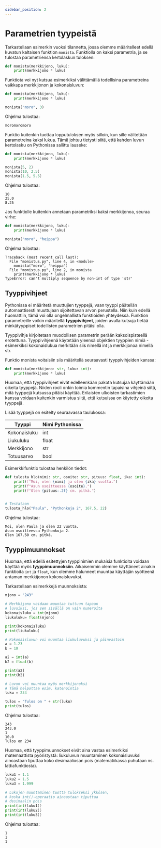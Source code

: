 ```yaml
---
sidebar_position: 2
---
```


# Parametrien tyypeistä

Tarkastellaan esimerkin vuoksi tilannetta, jossa olemme määritelleet edellä kuvatun kaltaisen funktion `monista`. Funktiolla on kaksi parametria, ja se tulostaa parametriensa kertolaskun tuloksen:

```python 
def monista(merkkijono, luku):
    print(merkkijono * luku)
 ```

Funktiota voi nyt kutsua esimerkiksi välittämällä todellisina parametreina vaikkapa merkkijonon ja kokonaisluvun:

```python 
def monista(merkkijono, luku):
    print(merkkijono * luku)

monista("moro", 3)
 ```

Ohjelma tulostaa:
```python 
moromoromoro
 ```

Funktio kuitenkin tuottaa lopputuloksen myös silloin, kun sille välitetään parametreina kaksi lukua. Tämä johtuu tietysti siitä, että kahden luvun kertolasku on Pythonissa sallittu lauseke:

```python 
def monista(merkkijono, luku):
    print(merkkijono * luku)

monista(5, 2)
monista(10, 2.5)
monista(1.5, 5.5)
 ```

Ohjelma tulostaa:
``` 
10
25.0
8.25
 ```

Jos funktiolle kuitenkin annetaan parametriksi kaksi merkkijonoa, seuraa virhe:

```python 
def monista(merkkijono, luku):
    print(merkkijono * luku)

monista("moro", "heippa")
 ```

Ohjelma tulostaa:
``` 
Traceback (most recent call last):
  File "monistus.py", line 4, in <module>
    monista("moro", "heippa")
  File "monistus.py", line 2, in monista
    print(merkkijono * luku)
TypeError: can't multiply sequence by non-int of type 'str'
 ```

## Tyyppivihjeet

Pythonissa ei määritetä muuttujien tyyppejä, vaan tyyppi päätellän automaattisesti muuttujaan sijoitettavan arvon perustella. Niin kuin edellä huomattiin, tämä voi olla ongelmallista funktioiden yhteydessä. Funktion parametreille voikin määritellä **tyyppivihjeet**, joiden avulla kutsuja tietää minkätyyppiset todellisten parametrien pitäisi olla.

Tyyppivihje kirjoitetaan muodollisen parametrin perään kaksoispisteellä erotettuna. Tyyppivihjeenä käytetään yleensä objektien tyyppien nimiä - esimerkiksi kokonaislukua merkitään siis nimellä int ja merkkijonoa nimellä str.

Funktio monista voitaisiin siis määritellä seuraavasti tyyppivihjeiden kanssa:

```python 
def monista(merkkijono: str, luku: int):
    print(merkkijono * luku)
 ```

Huomaa, että tyyppivihjeet eivät edelleenkään pakota kutsujaa käyttämään oikeita tyyppejä. Niiden rooli onkin toimia kommentin tapaisina vihjeinä siitä, mitä tyyppejä kutsussa pitäisi käyttää. Erilaisten ulkoisten tarkastimien kanssa voidaan kuitenkin varmistua siitä, että kutsuissa on käytetty oikeita tyyppejä.

Lisää tyyppejä on esitelty seuraavassa taulukossa:

| Tyyppi | Nimi Pythonissa |
| ------ | --------------- |
| Kokonaisluku | int |
| Liukuluku | float |
| Merkkijono | str |
| Totuusarvo | bool |

Esimerkkifunktio tulostaa henkilön tiedot:

```python 
def tulosta_hlo(nimi: str, osoite: str, pituus: float, ika: int):
    print(f"Moi, olen {nimi} ja olen {ika} vuotta.")
    print(f"Asun osoitteessa {osoite}.")
    print(f"Olen {pituus:.2f} cm. pitkä.")


# Testataan
tulosta_hlo("Paula", "Pythonkuja 2", 167.5, 22)
 ```

Ohjelma tulostaa:
``` 
Moi, olen Paula ja olen 22 vuotta.
Asun osoitteessa Pythonkuja 2.
Olen 167.50 cm. pitkä.
 ```

## Tyyppimuunnokset

Huomaa, että edellä esitettyjen tyyppinimien mukaisia funktioita voidaan käyttää myös **tyyppimuunnoksiin**. Aikaisemmin olemme käyttäneet ainakin funktioita `int` ja `float`, kun olemme halunneet muuntaa käyttäjän syötteenä antaman merkkijonon kokonaisluvuksi.

Tarkastellaan esimerkkejä muunnoksista:

```python 
mjono = "243"

# Merkkijono voidaan muuntaa tuttuun tapaan 
# luvuiksi, jos sen sisällä on vain numeroita
kokonaisluku = int(mjono)
liukuluku= float(mjono)

print(kokonaisluku)
print(liukuluku)

# Kokonaisluvun voi muuntaa liukuluvuksi ja päinvastoin
a = 1.23
b = 10

a2 = int(a)
b2 = float(b)

print(a2)
print(b2)

# Luvun voi muuntaa myös merkkijonoksi
# Tämä helpottaa esim. katenointia
luku = 234

tulos = "Tulos on " + str(luku)
print(tulos)
 ```

Ohjelma tulostaa:
``` 
243
243.0
1
10.0
Tulos on 234
 ```

Huomaa, että tyyppimuunnokset eivät aina vastaa esimerkiksi matemaattista pyöristystä: liukuluvun muuntaminen kokonaisluvuksi ainoastaan tiputtaa koko desimaaliosan pois (matematiikassa puhutaan ns. lattiafunktiosta).

```python 
luku1 = 1.1
luku2 = 1.5
luku3 = 1.999

# Lukujen muuntaminen tuotta tulokseksi ykkösen,
# koska int()-operaatio ainoastaan tiputtaa
# desimaalin pois
print(int(luku1))
print(int(luku2))
print(int(luku3))
 ```

Ohjelma tulostaa:
```
1
1
1
 ```